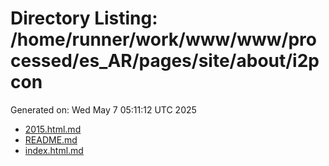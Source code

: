 # Directory Listing: /home/runner/work/www/www/processed/es_AR/pages/site/about/i2pcon
Generated on: Wed May  7 05:11:12 UTC 2025

- [2015.html.md](2015.html.md)
- [README.md](README.md)
- [index.html.md](index.html.md)
